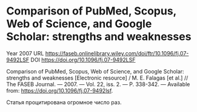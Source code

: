 # Comparison of PubMed, Scopus, Web of Science, and Google Scholar: strengths and weaknesses

Year 2007
URL https://faseb.onlinelibrary.wiley.com/doi/ftr/10.1096/fj.07-9492LSF
DOI https://doi.org/10.1096/fj.07-9492LSF

Comparison of PubMed, Scopus, Web of Science, and Google Scholar: strengths and weaknesses [Electronic resource] / M. E. Falagas [et al.] // The FASEB Journal. — 2007. — Vol. 22, iss. 2. — P. 338-342. — Available from: https://doi.org/10.1096/fj.07-9492lsf.

Статья процитирована огромное число раз.